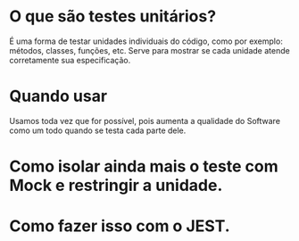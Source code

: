 # O que são testes unitários?

É uma forma de testar unidades individuais do código, como por exemplo: métodos, classes, funções, etc. Serve para mostrar se cada unidade atende corretamente sua especificação.

# Quando usar

Usamos toda vez que for possível, pois aumenta a qualidade do Software como um todo quando se testa cada parte dele.

# Como isolar ainda mais o teste com Mock e restringir a unidade.
# Como fazer isso com o JEST.